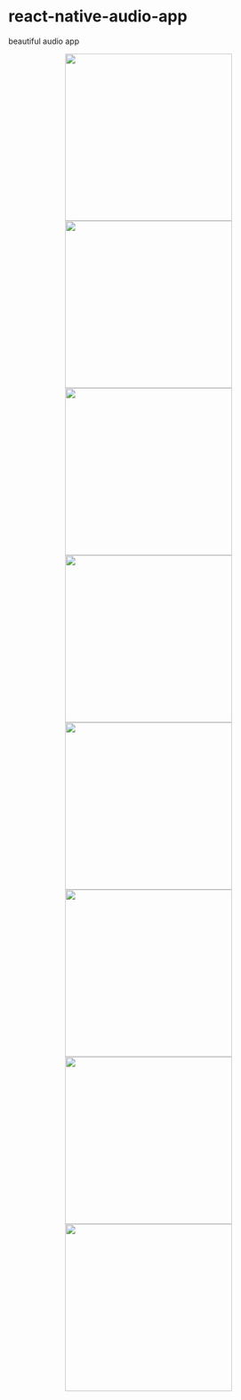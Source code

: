 # react-native-audio-app
beautiful audio app

<p align="center">
  <img src = "screenshots/1.png" width = "300"><img src = "screenshots/2.png" width = "300" hspace = 30>
  <img src = "screenshots/3.png" width = "300"><img src = "screenshots/4.png" width = "300" hspace = 30>
  <img src = "screenshots/5.png" width = "300"><img src = "screenshots/6.png" width = "300" hspace = 30>
  <img src = "screenshots/7.png" width = "300"><img src = "screenshots/8.png" width = "300" hspace = 30>
 </p>
